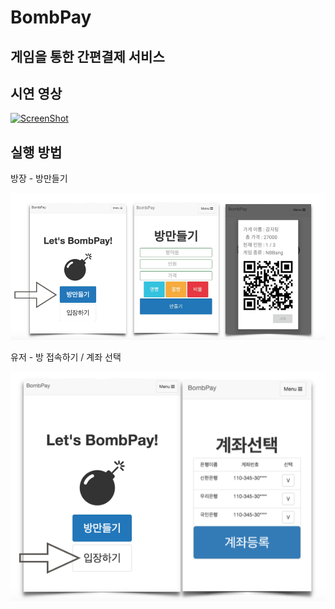 BombPay
=============

게임을 통한 간편결제 서비스
-------------

시연 영상
-------------
[![ScreenShot](./screenshot/text_video.png)](https://youtu.be/UvhjjFM3wfA)

실행 방법
-------------

방장 - 방만들기

![main](./screenshot/owner.png)

유저 - 방 접속하기 / 계좌 선택

![main](./screenshot/user.png)